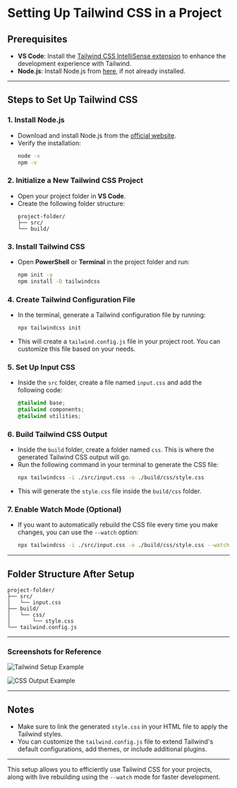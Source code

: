 
# Setting Up Tailwind CSS in a Project

## Prerequisites

- **VS Code**: Install the [Tailwind CSS IntelliSense extension](https://marketplace.visualstudio.com/items?itemName=bradlc.vscode-tailwindcss) to enhance the development experience with Tailwind.
- **Node.js**: Install Node.js from [here](https://nodejs.org/), if not already installed.

---

## Steps to Set Up Tailwind CSS

### 1. Install Node.js

   - Download and install Node.js from the [official website](https://nodejs.org/).
   - Verify the installation:
     ```bash
     node -v
     npm -v
     ```
   
### 2. Initialize a New Tailwind CSS Project

   - Open your project folder in **VS Code**.
   - Create the following folder structure:
     ```
     project-folder/
     ├── src/
     └── build/
     ```

### 3. Install Tailwind CSS

   - Open **PowerShell** or **Terminal** in the project folder and run:
     ```bash
     npm init -y
     npm install -D tailwindcss
     ```

### 4. Create Tailwind Configuration File

   - In the terminal, generate a Tailwind configuration file by running:
     ```bash
     npx tailwindcss init
     ```
   - This will create a `tailwind.config.js` file in your project root. You can customize this file based on your needs.

### 5. Set Up Input CSS

   - Inside the `src` folder, create a file named `input.css` and add the following code:
     ```css
     @tailwind base;
     @tailwind components;
     @tailwind utilities;
     ```

### 6. Build Tailwind CSS Output

   - Inside the `build` folder, create a folder named `css`. This is where the generated Tailwind CSS output will go.
   - Run the following command in your terminal to generate the CSS file:
     ```bash
     npx tailwindcss -i ./src/input.css -o ./build/css/style.css
     ```
   - This will generate the `style.css` file inside the `build/css` folder.

### 7. Enable Watch Mode (Optional)

   - If you want to automatically rebuild the CSS file every time you make changes, you can use the `--watch` option:
     ```bash
     npx tailwindcss -i ./src/input.css -o ./build/css/style.css --watch
     ```

---

## Folder Structure After Setup

```
project-folder/
├── src/
│   └── input.css
├── build/
│   └── css/
│       └── style.css
└── tailwind.config.js
```

---

### Screenshots for Reference

![Tailwind Setup Example](https://github.com/user-attachments/assets/3ce92d96-7407-4d8d-89d2-2158fe07815b)

![CSS Output Example](https://github.com/user-attachments/assets/4f1ce9a9-7eff-4dbc-8df7-cce20bfbe4f2)

---

## Notes

- Make sure to link the generated `style.css` in your HTML file to apply the Tailwind styles.
- You can customize the `tailwind.config.js` file to extend Tailwind's default configurations, add themes, or include additional plugins.

---

This setup allows you to efficiently use Tailwind CSS for your projects, along with live rebuilding using the `--watch` mode for faster development.


